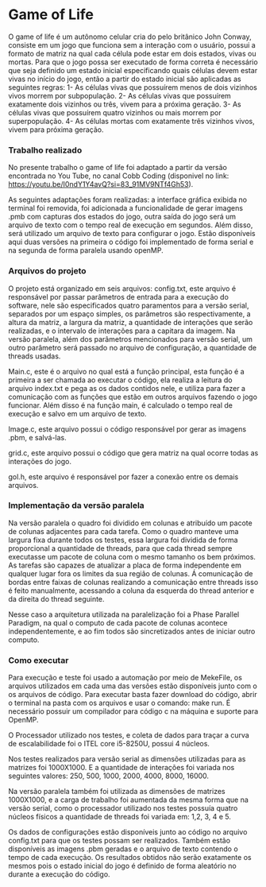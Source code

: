 # Game of Life 

O game of life é um autônomo celular cria do pelo britânico John Conway, consiste em um jogo que funciona sem a interação com o usuário, possui a formato de matriz na qual cada célula pode estar em dois estados, vivas ou mortas. Para que o jogo possa ser executado de forma correta é necessário que seja definido um estado inicial especificando quais células devem estar vivas no início do jogo, então a partir do estado inicial são aplicadas as seguintes regras: 1- As células vivas que possuírem menos de dois vizinhos vivos morrem por subpopulação. 2- As células vivas que possuírem exatamente dois vizinhos ou três, vivem para a próxima geração. 3- As células vivas que possuírem quatro vizinhos ou mais morrem por superpopulação. 4- As células mortas com exatamente três vizinhos vivos, vivem para próxima geração. 

### Trabalho realizado 

No presente trabalho o game of life foi adaptado a partir da versão encontrada no You Tube, no canal Cobb Coding (disponivel no link: https://youtu.be/I0ndY1Y4avQ?si=83_91MV9NTf4Gh53). 



As seguintes adaptações foram realizadas: a interface gráfica exibida no terminal foi removida, foi adicionada a funcionalidade de gerar imagens .pmb com capturas dos estados do jogo, outra saída do jogo será um arquivo de texto com o tempo real de execução em segundos. Além disso, será utilizado um arquivo de texto para configurar o jogo. Estão disponíveis aqui duas versões na primeira o código foi implementado de forma serial e na segunda de forma paralela usando openMP.  

### Arquivos do projeto 

O projeto está organizado em seis arquivos: config.txt, este arquivo é responsável por passar parâmetros de entrada para a execução do software, nele são especificados quatro paramentos para a versão serial, separados por um espaço simples, os parâmetros são respectivamente, a altura da matriz, a largura da matriz, a quantidade de interações que serão realizadas, e o intervalo de interações para a capitara da imagem. Na versão paralela, além dos parâmetros mencionados para versão serial, um outro parâmetro será passado no arquivo de configuração, a quantidade de threads usadas. 

Main.c, este é o arquivo no qual está a função principal, esta função é a primeira a ser chamada ao executar o código, ela realiza a leitura do arquivo index.txt e pega as os dados contidos nele, e utiliza para fazer a comunicação com as funções que estão em outros arquivos fazendo o jogo funcionar. Além disso é na função main, é calculado o tempo real de execução e salvo em um arquivo de texto. 

Image.c, este arquivo possui o código responsável por gerar as imagens .pbm, e salvá-las. 

grid.c, este arquivo possui o código que gera matriz na qual ocorre todas as interações do jogo. 

gol.h, este arquivo é responsável por fazer a conexão entre os demais arquivos. 

### Implementação da versão paralela 

Na versão paralela o quadro foi dividido em colunas e atribuído um pacote de colunas adjacentes para cada tarefa. Como o quadro manteve uma largura fixa durante todos os testes, essa largura foi dividida de forma proporcional a quantidade de threads, para que cada thread sempre executasse um pacote de coluna com o mesmo tamanho os bem próximos. As tarefas são capazes de atualizar a placa de forma independente em qualquer lugar fora os limites da sua região de colunas. Á comunicação de bordas entre faixas de colunas realizando a comunicação entre threads isso é feito manualmente, acessando a coluna da esquerda do thread anterior e da direita do thread seguinte. 

Nesse caso a arquitetura utilizada na paralelização foi a Phase Parallel Paradigm, na qual o computo de cada pacote de colunas acontece independentemente, e ao fim todos são sincretizados antes de iniciar outro computo.  


### Como executar 

Para execução e teste foi usado a automação por meio de MekeFile, os arquivos utilizados em cada uma das versões estão disponíveis junto com o os arquivos de código. Para executar basta fazer download do código, abrir o terminal na pasta com os arquivos e usar o comando: make run.  É necessário possuir um compilador para código c na máquina e suporte para OpenMP. 

O Processador utilizado nos testes, e coleta de dados para traçar a curva de escalabilidade foi o ITEL core i5-8250U, possui 4 núcleos. 

Nos testes realizados para versão serial as dimensões utilizadas para as matrizes foi 1000X1000. E a quantidade de interações foi variada nos seguintes valores: 250, 500, 1000, 2000, 4000, 8000, 16000. 

Na versão paralela também foi utilizada as dimensões de matrizes 1000X1000, e a carga de trabalho foi aumentada da mesma forma que na versão serial, como o processador utilizado nos testes possuía quatro núcleos físicos a quantidade de threads foi variada em: 1,2, 3, 4 e 5.  

Os dados de configurações estão disponíveis junto ao código no arquivo config.txt para que os testes possam ser realizados. Também estão disponíveis as imagens .pbm geradas e o arquivo de texto contendo o tempo de cada execução. Os resultados obtidos não serão exatamente os mesmos pois o estado inicial do jogo é definido de forma aleatório no durante a execução do código. 

  

 